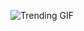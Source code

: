 
<!-- GIF_SECTION -->
![Trending GIF](https://media2.giphy.com/media/v1.Y2lkPThiYjIxNzcyaGs0aGNydWQycmlhemt3aW9jaTFrZDN1MHM4dnpicDFybmMwbnF4dCZlcD12MV9naWZzX3NlYXJjaCZjdD1n/66M6ZwJkTLYikvhrqZ/giphy.gif)
<!-- END_GIF_SECTION -->
